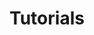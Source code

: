 ---
title: Tutorials
summary: Walkthrough tutorials and video tutorials to help you become familar with the Form.io Platform.
section-title: Walkthroughs
section: walkthroughs
book: tutorials
layout: section
image:
weight: 1
---